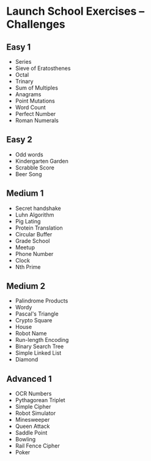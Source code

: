 # Launch School Exercises – Challenges

## Easy 1

* Series
* Sieve of Eratosthenes
* Octal
* Trinary
* Sum of Multiples
* Anagrams
* Point Mutations
* Word Count
* Perfect Number
* Roman Numerals

## Easy 2

* Odd words
* Kindergarten Garden
* Scrabble Score
* Beer Song

## Medium 1

* Secret handshake
* Luhn Algorithm
* Pig Lating
* Protein Translation
* Circular Buffer
* Grade School
* Meetup
* Phone Number
* Clock
* Nth Prime

## Medium 2

* Palindrome Products
* Wordy
* Pascal's Triangle
* Crypto Square
* House
* Robot Name
* Run-length Encoding
* Binary Search Tree
* Simple Linked List
* Diamond

## Advanced 1

* OCR Numbers
* Pythagorean Triplet
* Simple Cipher
* Robot Simulator
* Minesweeper
* Queen Attack
* Saddle Point
* Bowling
* Rail Fence Cipher
* Poker
